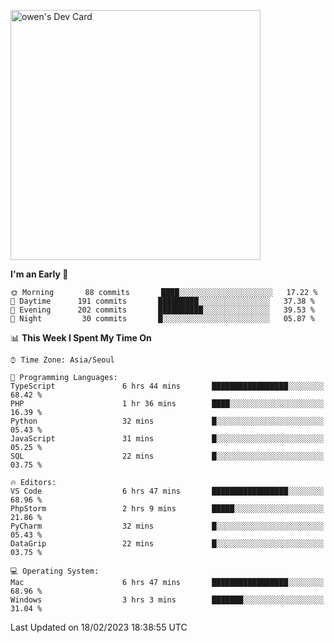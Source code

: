<a href="https://app.daily.dev/owen_9066"><img src="https://api.daily.dev/devcards/51e5c69f10114f2abe0ae390c27b0828.png?r=hyb" width="400" alt="owen's Dev Card"/></a>

 
 <!--START_SECTION:waka-->
**I'm an Early 🐤** 

```text
🌞 Morning       88 commits       ████░░░░░░░░░░░░░░░░░░░░░   17.22 % 
🌆 Daytime      191 commits       █████████░░░░░░░░░░░░░░░░   37.38 % 
🌃 Evening      202 commits       ██████████░░░░░░░░░░░░░░░   39.53 % 
🌙 Night         30 commits       █░░░░░░░░░░░░░░░░░░░░░░░░   05.87 % 

```


📊 **This Week I Spent My Time On** 

```text
⌚︎ Time Zone: Asia/Seoul

💬 Programming Languages: 
TypeScript               6 hrs 44 mins       █████████████████░░░░░░░░   68.42 % 
PHP                      1 hr 36 mins        ████░░░░░░░░░░░░░░░░░░░░░   16.39 % 
Python                   32 mins             █░░░░░░░░░░░░░░░░░░░░░░░░   05.43 % 
JavaScript               31 mins             █░░░░░░░░░░░░░░░░░░░░░░░░   05.25 % 
SQL                      22 mins             █░░░░░░░░░░░░░░░░░░░░░░░░   03.75 % 

🔥 Editors: 
VS Code                  6 hrs 47 mins       █████████████████░░░░░░░░   68.96 % 
PhpStorm                 2 hrs 9 mins        █████░░░░░░░░░░░░░░░░░░░░   21.86 % 
PyCharm                  32 mins             █░░░░░░░░░░░░░░░░░░░░░░░░   05.43 % 
DataGrip                 22 mins             █░░░░░░░░░░░░░░░░░░░░░░░░   03.75 % 

💻 Operating System: 
Mac                      6 hrs 47 mins       █████████████████░░░░░░░░   68.96 % 
Windows                  3 hrs 3 mins        ███████░░░░░░░░░░░░░░░░░░   31.04 % 

```


 Last Updated on 18/02/2023 18:38:55 UTC
<!--END_SECTION:waka-->
